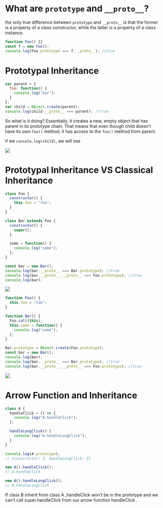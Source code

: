 # What are `prototype` and `__proto__`?

the only true difference between `prototype` and `__proto__` is that the former is a property of a class constructor, while the latter is a property of a class instance.

```javascript
function Foo() {}
const f = new Foo();
console.log(Foo.prototype === f.__proto__); //true
```

# Prototypal Inheritance

```javascript
var parent = {
  foo: function() {
    console.log("bar");
  }
};
var child = Object.create(parent);
console.log(child.__proto__ === parent); //true
```

So what is it doing?
Essentially, it creates a new, empty object that has parent in its prototype chain. That means that even though child doesn’t have its own `foo()` method, it has access to the `foo()` method from parent.

if we `console.log(child)`, we will see

![](https://raw.githubusercontent.com/hawkmoth8/JS-Key-Concepts/master/prototypal-inheritance.JPG)

# Prototypal Inheritance VS Classical Inheritance

```javascript
class Foo {
  constructor() {
    this.foo = "foo";
  }
}

class Bar extends Foo {
  constructor() {
    super();
  }

  some = function() {
    console.log("some");
  };
}

const bar = new Bar();
console.log(bar.__proto__ === Bar.prototype); //true
console.log(bar.__proto__.__proto__ === Foo.prototype); //true
console.log(bar);
```

![](https://raw.githubusercontent.com/hawkmoth8/JS-Key-Concepts/master/pi-vs-ci-1.JPG)

```javascript
function Foo() {
  this.foo = "foo";
}

function Bar() {
  Foo.call(this);
  this.some = function() {
    console.log("some");
  };
}

Bar.prototype = Object.create(Foo.prototype);
const bar = new Bar();
console.log(bar);
console.log(bar.__proto__ === Bar.prototype); //true
console.log(bar.__proto__.__proto__ === Foo.prototype); //true
```

![](https://raw.githubusercontent.com/hawkmoth8/JS-Key-Concepts/master/pi-vs-ci-2.JPG)

# Arrow Function and Inheritance

```javascript
class A {
  handleClick = () => {
    console.log("A.handleClick");
  };

  handleLongClick() {
    console.log("A.handleLongClick");
  }
}

console.log(A.prototype);
// {constructor: ƒ, handleLongClick: ƒ}

new A().handleClick();
// A.handleClick

new A().handleLongClick();
// A.handleLongClick
```

If class B inherit from class A ,handleClick won’t be in the prototype and we can’t call super.handleClick from our arrow function handleClick .
